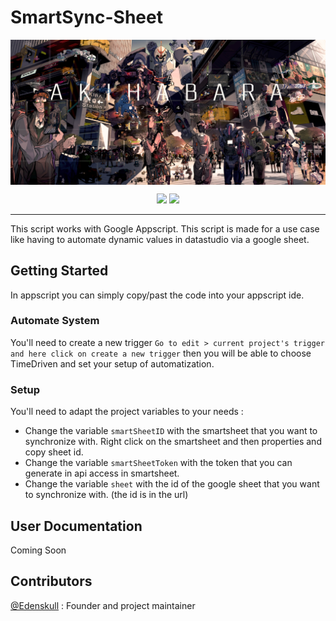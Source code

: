 # SmartSync-Sheet

<img alt="Image Banner" src="https://raw.githubusercontent.com/Edenskull/SmartSync-Sheet/master/.github/UI_ASSETS/Banner.jpg?sanitize=true" align="center"/>
</br>
<p align="center">
  <a href="https://github.com/Edenskull/SmartSync-Sheet/blob/master/LICENSE"><img src="https://img.shields.io/github/license/Edenskull/SmartSync-Sheet.svg"/></a>
  <a href="https://github.com/Edenskull/SmartSync-Sheet/issues"><img src="https://img.shields.io/github/issues/Edenskull/SmartSync-Sheet.svg"/></a>
</p>

---

This script works with Google Appscript. This script is made for a use case like having to automate dynamic values in datastudio via a google sheet.

## Getting Started

In appscript you can simply copy/past the code into your appscript ide.

### Automate System

You'll need to create a new trigger `Go to edit > current project's trigger and here click on create a new trigger` then you will be able to choose TimeDriven and set your setup of automatization.

### Setup

You'll need to adapt the project variables to your needs :

* Change the variable `smartSheetID` with the smartsheet that you want to synchronize with. Right click on the smartsheet and then properties and copy sheet id.
* Change the variable `smartSheetToken` with the token that you can generate in api access in smartsheet.
* Change the variable `sheet` with the id of the google sheet that you want to synchronize with. (the id is in the url)

## User Documentation

Coming Soon

## Contributors

[@Edenskull](https://github.com/Edenskull) : Founder and project maintainer
